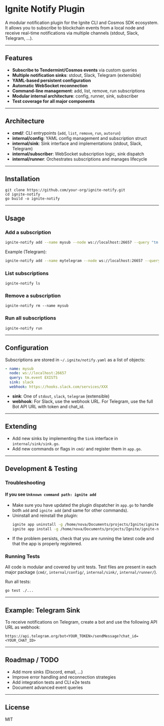 # Ignite Notify Plugin

A modular notification plugin for the Ignite CLI and Cosmos SDK ecosystem. It allows you to subscribe to blockchain events from a local node and receive real-time notifications via multiple channels (stdout, Slack, Telegram, ...).

---

## Features

- **Subscribe to Tendermint/Cosmos events** via custom queries
- **Multiple notification sinks**: stdout, Slack, Telegram (extensible)
- **YAML-based persistent configuration**
- **Automatic WebSocket reconnection**
- **Command-line management**: add, list, remove, run subscriptions
- **Modular internal architecture**: config, runner, sink, subscriber
- **Test coverage for all major components**

---

## Architecture

- **cmd/**: CLI entrypoints (`add`, `list`, `remove`, `run`, `autorun`)
- **internal/config**: YAML config management and subscription struct
- **internal/sink**: Sink interface and implementations (stdout, Slack, Telegram)
- **internal/subscriber**: WebSocket subscription logic, sink dispatch
- **internal/runner**: Orchestrates subscriptions and manages lifecycle

---

## Installation

```
git clone https://github.com/your-org/ignite-notify.git
cd ignite-notify
go build -o ignite-notify
```

---

## Usage

### Add a subscription
```bash
ignite-notify add --name mysub --node ws://localhost:26657 --query "tm.event EXISTS" --sink slack --webhook https://hooks.slack.com/services/XXX
```
Example (Telegram):
```bash
ignite-notify add --name mytelegram --node ws://localhost:26657 --query "tm.event EXISTS" --sink telegram --webhook "https://api.telegram.org/bot<token>/sendMessage?chat_id=<chat_id>"
```

### List subscriptions
```
ignite-notify ls
```

### Remove a subscription
```
ignite-notify rm --name mysub
```

### Run all subscriptions
```
ignite-notify run
```

---

## Configuration

Subscriptions are stored in `~/.ignite/notify.yaml` as a list of objects:
```yaml
- name: mysub
  node: ws://localhost:26657
  query: tm.event EXISTS
  sink: slack
  webhook: https://hooks.slack.com/services/XXX
```

- **sink**: One of `stdout`, `slack`, `telegram` (extensible)
- **webhook**: For Slack, use the webhook URL. For Telegram, use the full Bot API URL with token and chat_id.

---

## Extending

- Add new sinks by implementing the `Sink` interface in `internal/sink/sink.go`.
- Add new commands or flags in `cmd/` and register them in `app.go`.

---

## Development & Testing

### Troubleshooting

#### If you see `Unknown command path: ignite add`
- Make sure you have updated the plugin dispatcher in `app.go` to handle both `add` and `ignite add` (and same for other commands).
- Uninstall and reinstall the plugin:
  ```sh
  ignite app uninstall -g /home/nova/Documents/projects/Ignite/ignite-notify
  ignite app install -g /home/nova/Documents/projects/Ignite/ignite-notify
  ```
- If the problem persists, check that you are running the latest code and that the app is properly registered.

### Running Tests

All code is modular and covered by unit tests. Test files are present in each major package (`cmd/`, `internal/config/`, `internal/sink/`, `internal/runner/`).

Run all tests:
```
go test ./...
```

---

## Example: Telegram Sink

To receive notifications on Telegram, create a bot and use the following API URL as webhook:
```
https://api.telegram.org/bot<YOUR_TOKEN>/sendMessage?chat_id=<YOUR_CHAT_ID>
```

---

## Roadmap / TODO
- Add more sinks (Discord, email, ...)
- Improve error handling and reconnection strategies
- Add integration tests and CLI e2e tests
- Document advanced event queries

---

## License
MIT

